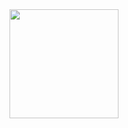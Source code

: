 <div>
  <a href="#">
    <img src="https://tanjeffreyz-github-overview.herokuapp.com/" width="192px" height="192px" />
  </a>
</div>
